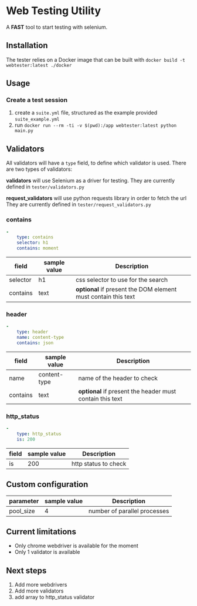 # Web Testing Utility

A **FAST** tool to start testing with selenium.


## Installation

The tester relies on a Docker image that can be built with
`docker build -t webtester:latest ./docker`

## Usage

### Create a test session
1) create a `suite.yml` file, structured as the example provided `suite_example.yml`
2) run `docker run --rm -ti -v $(pwd):/app webtester:latest python main.py`


## Validators
All validators will have a `type` field, to define which validator is used.
There are two types of validators:

**validators** will use Selenium as a driver for testing.
They are currently defined in `tester/validators.py`

**request_validators** will use python requests library in order to fetch the url
They are currently defined in `tester/request_validators.py`

### contains

```yml
-
    type: contains
    selector: h1
    contains: moment
```

| field | sample value | Description |
|-------|--------------|-------------|
| selector | h1 | css selector to use for the search |
| contains | text | **optional** if present the DOM element must contain this text |

### header

```yml
-
    type: header
    name: content-type
    contains: json
```

| field | sample value | Description |
|-------|--------------|-------------|
| name | content-type | name of the header to check |
| contains | text | **optional** if present the header must contain this text |

### http_status

```yml
-
    type: http_status
    is: 200
```

| field | sample value | Description |
|-------|--------------|-------------|
| is | 200 | http status to check |


## Custom configuration

| parameter | sample value | Description |
|-----------|--------------|-------------|
| pool_size | 4 | number of parallel processes |


## Current limitations
- Only chrome webdriver is available for the moment
- Only 1 validator is available

## Next steps
1. Add more webdrivers
2. Add more validators
3. add array to http_status validator